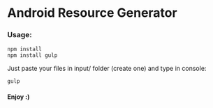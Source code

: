 # Android Resource Generator

### Usage:
    npm install
    npm install gulp
  
Just paste your files in input/ folder (create one) and type in console:
    
    gulp
  


#### Enjoy :)
